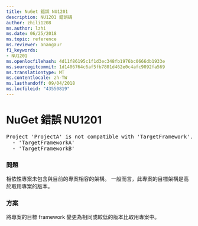 ```yaml
---
title: NuGet 錯誤 NU1201
description: NU1201 錯誤碼
author: zhili1208
ms.author: lzhi
ms.date: 06/25/2018
ms.topic: reference
ms.reviewer: anangaur
f1_keywords:
- NU1201
ms.openlocfilehash: 4d11f86195c1f1d3ec348fb1976bc0666db1933e
ms.sourcegitcommit: 1d1406764c6af5fb7801d462e0c4afc9092fa569
ms.translationtype: MT
ms.contentlocale: zh-TW
ms.lasthandoff: 09/04/2018
ms.locfileid: "43550819"
---
```

# <a name="nuget-error-nu1201"></a>NuGet 錯誤 NU1201

<pre>Project 'ProjectA' is not compatible with 'TargetFramework'. Project 'ProjectA' supports:<br/>  - 'TargetFrameworkA'<br/>  - 'TargetFrameworkB'</pre>

### <a name="issue"></a>問題
相依性專案未包含與目前的專案相容的架構。 一般而言，此專案的目標架構是高於取用專案的版本。

### <a name="solution"></a>方案
將專案的目標 framework 變更為相同或較低的版本比取用專案中。

